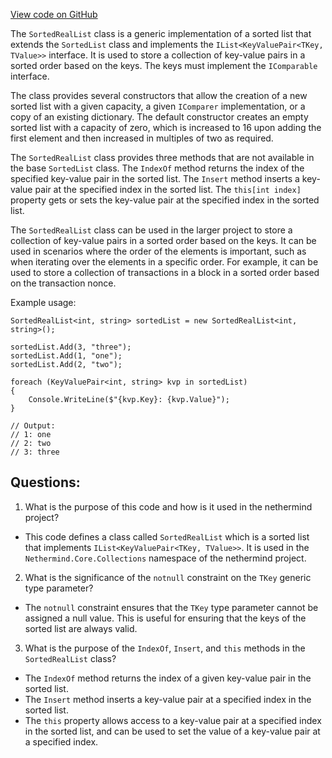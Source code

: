 [View code on GitHub](https://github.com/nethermindeth/nethermind/Nethermind.Core/Collections/SortedRealList.cs)

The `SortedRealList` class is a generic implementation of a sorted list that extends the `SortedList` class and implements the `IList<KeyValuePair<TKey, TValue>>` interface. It is used to store a collection of key-value pairs in a sorted order based on the keys. The keys must implement the `IComparable` interface. 

The class provides several constructors that allow the creation of a new sorted list with a given capacity, a given `IComparer` implementation, or a copy of an existing dictionary. The default constructor creates an empty sorted list with a capacity of zero, which is increased to 16 upon adding the first element and then increased in multiples of two as required.

The `SortedRealList` class provides three methods that are not available in the base `SortedList` class. The `IndexOf` method returns the index of the specified key-value pair in the sorted list. The `Insert` method inserts a key-value pair at the specified index in the sorted list. The `this[int index]` property gets or sets the key-value pair at the specified index in the sorted list.

The `SortedRealList` class can be used in the larger project to store a collection of key-value pairs in a sorted order based on the keys. It can be used in scenarios where the order of the elements is important, such as when iterating over the elements in a specific order. For example, it can be used to store a collection of transactions in a block in a sorted order based on the transaction nonce. 

Example usage:

```
SortedRealList<int, string> sortedList = new SortedRealList<int, string>();

sortedList.Add(3, "three");
sortedList.Add(1, "one");
sortedList.Add(2, "two");

foreach (KeyValuePair<int, string> kvp in sortedList)
{
    Console.WriteLine($"{kvp.Key}: {kvp.Value}");
}

// Output:
// 1: one
// 2: two
// 3: three
```
## Questions: 
 1. What is the purpose of this code and how is it used in the nethermind project?
- This code defines a class called `SortedRealList` which is a sorted list that implements `IList<KeyValuePair<TKey, TValue>>`. It is used in the `Nethermind.Core.Collections` namespace of the nethermind project.

2. What is the significance of the `notnull` constraint on the `TKey` generic type parameter?
- The `notnull` constraint ensures that the `TKey` type parameter cannot be assigned a null value. This is useful for ensuring that the keys of the sorted list are always valid.

3. What is the purpose of the `IndexOf`, `Insert`, and `this` methods in the `SortedRealList` class?
- The `IndexOf` method returns the index of a given key-value pair in the sorted list.
- The `Insert` method inserts a key-value pair at a specified index in the sorted list.
- The `this` property allows access to a key-value pair at a specified index in the sorted list, and can be used to set the value of a key-value pair at a specified index.
